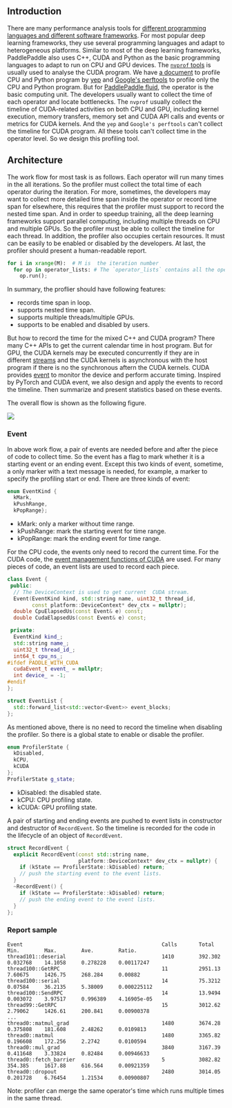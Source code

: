 ## Introduction

There are many performance analysis tools for [different programming languages and different software frameworks](https://en.wikipedia.org/wiki/List_of_performance_analysis_tools). For most popular deep learning frameworks, they use several programming languages and adapt to heterogeneous platforms. Similar to most of the deep learning frameworks, PaddlePaddle also uses C++, CUDA and Python as the basic programming languages to adapt to run on CPU and GPU devices.  The [`nvprof` tools](http://docs.nvidia.com/cuda/profiler-users-guide/index.html#nvprof-overview) is usually used to analyse the CUDA program.  We have [a document](https://github.com/PaddlePaddle/Paddle/blob/develop/doc/howto/optimization/cpu_profiling.md) to profile CPU and Python program by [yep](https://pypi.python.org/pypi/yep) and [Google's perftools](https://github.com/google/pprof) to profile only the CPU and Python program. But for [PaddlePaddle fluid](https://github.com/PaddlePaddle/Paddle/blob/develop/doc/design/fluid.md), the operator is the basic computing unit. The developers usually want to collect the time of each operator and locate bottlenecks.  The `nvprof` usually collect the timeline of CUDA-related activities on both CPU and GPU, including kernel execution, memory transfers, memory set and CUDA API calls and events or metrics for CUDA kernels. And the `yep` and `Google's perftools` can't collect the timeline for CUDA program. All these tools can't collect time in the operator level. So we design this profiling tool.

## Architecture

The work flow for most task is as follows. Each operator will run many times in the all iterations. So the profiler must collect the total time of each operator during the iteration. For more, sometimes, the developers may want to collect more detailed time span inside the operator or record time span for elsewhere, this requires that the profiler must support to record the nested time span. And in order to speedup training, all the deep learning frameworks support parallel computing, including multiple threads on CPU and multiple GPUs. So the profiler must be able to collect the timeline for each thread. In addition, the profiler also occupies certain resources. It must can be easily to be enabled or disabled by the developers. At last, the profiler should present a human-readable report.  

```python
for i in xrange(M):  # M is  the iteration number
  for op in operator_lists: # The `operator_lists` contains all the operators in the network.
    op.run();
```

In summary, the proflier should have following features:

- records time span in loop.
- supports nested time span.
- supports multiple threads/multiple GPUs.
- supports to be enabled and disabled by users.

But how to record the time for the mixed C++ and CUDA program?  There many C++ APIs to get the current calendar time in host program. But for GPU, the CUDA kernels may be executed concurrently if they are in different [streams](http://docs.nvidia.com/cuda/cuda-c-programming-guide/index.html#streams) and the CUDA kernels is asynchronous with the host program if there is no the synchronous aftern the CUDA kernels. CUDA provides [event](http://docs.nvidia.com/cuda/cuda-c-programming-guide/index.html#events) to monitor the device and perform accurate timing. Inspired by PyTorch and CUDA event, we also design and apply the events to record the timeline. Then summarize and present statistics based on these events.  

The overall flow is shown as the following figure.

<img src="https://raw.githubusercontent.com/PaddlePaddle/FluidDoc/develop/doc/fluid/howto/performance/images/profiler.png" align="center"/><br/>

### Event

In above work flow, a pair of events are needed before and after the piece of code to collect time. So the event has a flag to mark whether it is a starting event or an ending event. Except this two kinds of event, sometime, a only marker with a text message is needed, for example, a marker to specify the profiling start or end. There are three kinds of event:

```c++
enum EventKind {
  kMark,
  kPushRange,
  kPopRange};
```
- kMark: only a marker without time range.
- kPushRange: mark the starting event for time range.
- kPopRange: mark the ending event for time range.

For the CPU code, the events only need to record the current time. For the CUDA code, the [event management functions of CUDA](http://docs.nvidia.com/cuda/cuda-runtime-api/group__CUDART__EVENT.html#group__CUDART__EVENT) are used.  For many pieces of code, an event lists are used to record each piece.

```c++
class Event {
 public:
  // The DeviceContext is used to get current  CUDA stream.
  Event(EventKind kind, std::string name, uint32_t thread_id,
        const platform::DeviceContext* dev_ctx = nullptr);
  double CpuElapsedUs(const Event& e) const;
  double CudaElapsedUs(const Event& e) const;

 private:
  EventKind kind_;
  std::string name_;
  uint32_t thread_id_;
  int64_t cpu_ns_;
#ifdef PADDLE_WITH_CUDA
  cudaEvent_t event_ = nullptr;
  int device_ = -1;
#endif
};

struct EventList {
  std::forward_list<std::vector<Event>> event_blocks;
};
```

As mentioned above, there is no need to record the timeline when disabling the profiler. So there is a global state to enable or disable the profiler.

```c++
enum ProfilerState {
  kDisabled,
  kCPU,
  kCUDA
};
ProfilerState g_state;
```
- kDisabled: the disabled state.
- kCPU: CPU profiling state.
- kCUDA: GPU profiling state.

A pair of starting and ending events are pushed to event lists in constructor and destructor of `RecordEvent`. So the timeline is recorded for the code in the lifecycle of an object of `RecordEvent`.

```c++
struct RecordEvent {
  explicit RecordEvent(const std::string name,
                       platform::DeviceContext* dev_ctx = nullptr) {
    if (kState == ProfilerState::kDisabled) return;
    // push the starting event to the event lists.
  }
  ~RecordEvent() {
    if (kState == ProfilerState::kDisabled) return;
    // push the ending event to the event lists.
  }
};
```

### Report sample

```
Event                                             Calls       Total       Min.        Max.        Ave.        Ratio.      
thread101::deserial                               1410        392.302     0.032768    14.1058     0.278228    0.00117247  
thread100::GetRPC                                 11          2951.13     7.60675     1426.75     268.284     0.00882     
thread100::serial                                 14          75.3212     0.07584     36.2135     5.38009     0.000225112 
thread100::SendRPC                                14          13.9494     0.003072    3.97517     0.996389    4.16905e-05 
thread99::GetRPC                                  15          3012.62     2.79062     1426.61     200.841     0.00900378  
... 
thread0::matmul_grad                              1480        3674.28     0.375808    181.608     2.48262     0.0109813   
thread0::matmul                                   1480        3365.82     0.196608    172.256     2.2742      0.0100594   
thread0::mul_grad                                 3840        3167.39     0.411648    3.33824     0.82484     0.00946633  
thread0::fetch_barrier                            5           3082.82     354.385     1617.88     616.564     0.00921359  
thread0::dropout                                  2480        3014.05     0.201728    6.76454     1.21534     0.00900807  
```

Note: profiler can merge the same operator's time which runs multiple times in the same thread.